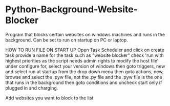 # Python-Background-Website-Blocker
Program that blocks certain websites on windows machines and runs in the background. Can be set to run on startup on PC or laptop.

HOW TO RUN FILE ON START UP
Open Task Scheduler and click on create task
provide a name for the task such as "website blocker"
check 'run with highest priorities as the script needs admin rights to modify the host file'
under configure for, select your version of windows
then goto triggers, new and select run at startup from the drop down menu
then goto actions, new, browse and select the .pyw file, not the .py file and the .pyw file is the one that runs in the background
then goto conditions and uncheck start only if plugged in and charging.

Add websites you want to block to the list
